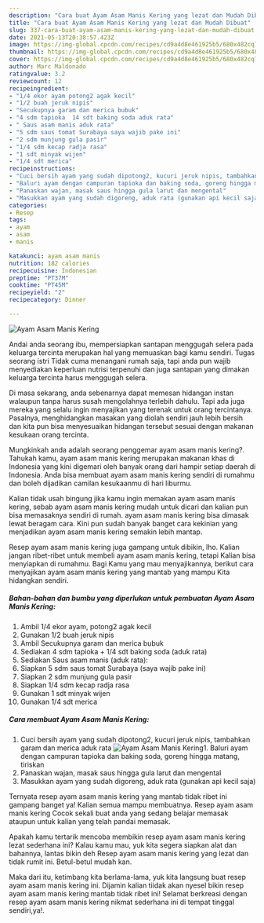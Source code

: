 ```yaml
---
description: "Cara buat Ayam Asam Manis Kering yang lezat dan Mudah Dibuat"
title: "Cara buat Ayam Asam Manis Kering yang lezat dan Mudah Dibuat"
slug: 337-cara-buat-ayam-asam-manis-kering-yang-lezat-dan-mudah-dibuat
date: 2021-05-13T20:38:57.423Z
image: https://img-global.cpcdn.com/recipes/cd9a4d8e461925b5/680x482cq70/ayam-asam-manis-kering-foto-resep-utama.jpg
thumbnail: https://img-global.cpcdn.com/recipes/cd9a4d8e461925b5/680x482cq70/ayam-asam-manis-kering-foto-resep-utama.jpg
cover: https://img-global.cpcdn.com/recipes/cd9a4d8e461925b5/680x482cq70/ayam-asam-manis-kering-foto-resep-utama.jpg
author: Marc Maldonado
ratingvalue: 3.2
reviewcount: 12
recipeingredient:
- "1/4 ekor ayam potong2 agak kecil"
- "1/2 buah jeruk nipis"
- "Secukupnya garam dan merica bubuk"
- "4 sdm tapioka  14 sdt baking soda aduk rata"
- " Saus asam manis aduk rata"
- "5 sdm saus tomat Surabaya saya wajib pake ini"
- "2 sdm munjung gula pasir"
- "1/4 sdm kecap radja rasa"
- "1 sdt minyak wijen"
- "1/4 sdt merica"
recipeinstructions:
- "Cuci bersih ayam yang sudah dipotong2, kucuri jeruk nipis, tambahkan garam dan merica aduk rata"
- "Baluri ayam dengan campuran tapioka dan baking soda, goreng hingga matang, tiriskan"
- "Panaskan wajan, masak saus hingga gula larut dan mengental"
- "Masukkan ayam yang sudah digoreng, aduk rata (gunakan api kecil saja)"
categories:
- Resep
tags:
- ayam
- asam
- manis

katakunci: ayam asam manis 
nutrition: 182 calories
recipecuisine: Indonesian
preptime: "PT37M"
cooktime: "PT45M"
recipeyield: "2"
recipecategory: Dinner

---
```



![Ayam Asam Manis Kering](https://img-global.cpcdn.com/recipes/cd9a4d8e461925b5/680x482cq70/ayam-asam-manis-kering-foto-resep-utama.jpg)

Andai anda seorang ibu, mempersiapkan santapan menggugah selera pada keluarga tercinta merupakan hal yang memuaskan bagi kamu sendiri. Tugas seorang istri Tidak cuma menangani rumah saja, tapi anda pun wajib menyediakan keperluan nutrisi terpenuhi dan juga santapan yang dimakan keluarga tercinta harus menggugah selera.

Di masa  sekarang, anda sebenarnya dapat memesan hidangan instan walaupun tanpa harus susah mengolahnya terlebih dahulu. Tapi ada juga mereka yang selalu ingin menyajikan yang terenak untuk orang tercintanya. Pasalnya, menghidangkan masakan yang diolah sendiri jauh lebih bersih dan kita pun bisa menyesuaikan hidangan tersebut sesuai dengan makanan kesukaan orang tercinta. 



Mungkinkah anda adalah seorang penggemar ayam asam manis kering?. Tahukah kamu, ayam asam manis kering merupakan makanan khas di Indonesia yang kini digemari oleh banyak orang dari hampir setiap daerah di Indonesia. Anda bisa membuat ayam asam manis kering sendiri di rumahmu dan boleh dijadikan camilan kesukaanmu di hari liburmu.

Kalian tidak usah bingung jika kamu ingin memakan ayam asam manis kering, sebab ayam asam manis kering mudah untuk dicari dan kalian pun bisa memasaknya sendiri di rumah. ayam asam manis kering bisa dimasak lewat beragam cara. Kini pun sudah banyak banget cara kekinian yang menjadikan ayam asam manis kering semakin lebih mantap.

Resep ayam asam manis kering juga gampang untuk dibikin, lho. Kalian jangan ribet-ribet untuk membeli ayam asam manis kering, tetapi Kalian bisa menyiapkan di rumahmu. Bagi Kamu yang mau menyajikannya, berikut cara menyajikan ayam asam manis kering yang mantab yang mampu Kita hidangkan sendiri.

<!--inarticleads1-->

##### Bahan-bahan dan bumbu yang diperlukan untuk pembuatan Ayam Asam Manis Kering:

1. Ambil 1/4 ekor ayam, potong2 agak kecil
1. Gunakan 1/2 buah jeruk nipis
1. Ambil Secukupnya garam dan merica bubuk
1. Sediakan 4 sdm tapioka + 1/4 sdt baking soda (aduk rata)
1. Sediakan  Saus asam manis (aduk rata):
1. Siapkan 5 sdm saus tomat Surabaya (saya wajib pake ini)
1. Siapkan 2 sdm munjung gula pasir
1. Siapkan 1/4 sdm kecap radja rasa
1. Gunakan 1 sdt minyak wijen
1. Gunakan 1/4 sdt merica




<!--inarticleads2-->

##### Cara membuat Ayam Asam Manis Kering:

1. Cuci bersih ayam yang sudah dipotong2, kucuri jeruk nipis, tambahkan garam dan merica aduk rata
<img src="https://img-global.cpcdn.com/steps/488422ce5542acd9/160x128cq70/ayam-asam-manis-kering-langkah-memasak-1-foto.jpg" alt="Ayam Asam Manis Kering">1. Baluri ayam dengan campuran tapioka dan baking soda, goreng hingga matang, tiriskan
1. Panaskan wajan, masak saus hingga gula larut dan mengental
1. Masukkan ayam yang sudah digoreng, aduk rata (gunakan api kecil saja)




Ternyata resep ayam asam manis kering yang mantab tidak ribet ini gampang banget ya! Kalian semua mampu membuatnya. Resep ayam asam manis kering Cocok sekali buat anda yang sedang belajar memasak ataupun untuk kalian yang telah pandai memasak.

Apakah kamu tertarik mencoba membikin resep ayam asam manis kering lezat sederhana ini? Kalau kamu mau, yuk kita segera siapkan alat dan bahannya, lantas bikin deh Resep ayam asam manis kering yang lezat dan tidak rumit ini. Betul-betul mudah kan. 

Maka dari itu, ketimbang kita berlama-lama, yuk kita langsung buat resep ayam asam manis kering ini. Dijamin kalian tiidak akan nyesel bikin resep ayam asam manis kering mantab tidak ribet ini! Selamat berkreasi dengan resep ayam asam manis kering nikmat sederhana ini di tempat tinggal sendiri,ya!.

